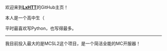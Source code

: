 欢迎来到[**LxHTT**](https://github.com/LxHTT)的GitHub主页！  

本人是一个高中生（

平时最喜欢写Python，也写得最多。  
___  
我目前投入最大的是MCSL2这个项目，是一个简洁全能的MC开服器！ 
